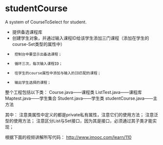 # studentCourse
A system of CourseToSelect for student.

 * 提供备选课程库
 * 创建学生对象，并通过输入课程ID给该学生添加三门课程（添加在学生的course-Set类型的属性中）
 * 		控制台中要显示出备选课程；
 * 		循环三次，每次输入课程ID；
 * 		往学生的course属性中添加与输入的ID匹配的课程；
 * 		输出学生选择的课程；
 
 整个工程包括以下类：
 Course.java——课程类
 ListTest.java——课程库
 Maptest.java——学生集合
 Student.java——学生类
 studentCourse.java——主方法
 
 其中：
 注意类属性中定义的都是private私有属性，注意它们的使用方法；
 注意泛型的使用方法；
 注意区分List与Set接口，因为其是接口，必须通过其子类才能实现；

根据下面的视频讲解所写代码： 
http://www.imooc.com/learn/110
